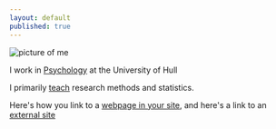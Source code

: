 ```yaml
---
layout: default
published: true
---
```


![picture of me](https://en.gravatar.com/userimage/110328564/0050dfa0b65c742713eddd5751bf005d.jpg?size=200)

I work in [Psychology](http://www2.hull.ac.uk/science/psychology.aspx) at the University of Hull

I primarily [teach](/teach/) research methods and statistics. 

Here's how you link to a [webpage in your site](/teaching/), and
here's a link to an [external site](https://www.google.com)
